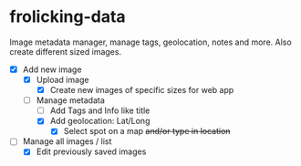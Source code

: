 # frolicking-data
Image metadata manager, manage tags, geolocation, notes and more. Also create different sized images.

- [X] Add new image
  - [X] Upload image
    - [X] Create new images of specific sizes for web app
  - [ ] Manage metadata
    - [ ] Add Tags and Info like title
    - [X] Add geolocation: Lat/Long
      - [X] Select spot on a map ~~and/or type in location~~
- [ ] Manage all images / list
  - [X] Edit previously saved images
